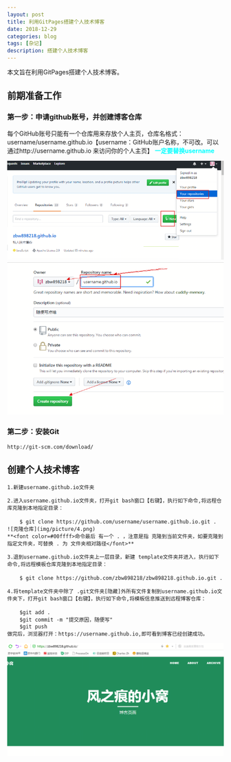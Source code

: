 ```yaml
---
layout: post
title: 利用GitPages搭建个人技术博客
date: 2018-12-29
categories: blog
tags: [杂记]
description: 搭建个人技术博客
---
```


本文旨在利用GitPages搭建个人技术博客。

## 前期准备工作

### 第一步：申请github账号，并创建博客仓库

每个GitHub账号只能有一个仓库用来存放个人主页，仓库名格式：
username/username.github.io【username：GitHub账户名称，不可改。可以通过http://username.github.io 来访问你的个人主页】
**<font color=#00ffff>一定要替换username</font>**

![创建仓库第一步](img/picture/1.png)
![创建仓库第二步](img/picture/2.png)

### 第二步：安装Git

``` Git下载地址
http://git-scm.com/download/
```

## 创建个人技术博客

```
1.新建username.github.io文件夹

```
```
2.进入username.github.io文件夹，打开git bash窗口【右键】，执行如下命令,将远程仓库克隆到本地指定目录：

	$ git clone https://github.com/username/username.github.io.git .
![克隆仓库](img/picture/4.png)
**<font color=#00ffff>命令最后 有一个 . ，注意是指 克隆到当前文件夹，如要克隆到指定文件夹，可替换 . 为 文件夹相对路径</font>**
```
```
3.退到username.github.io文件夹上一层目录，新建 template文件夹并进入，执行如下命令,将远程模板仓库克隆到本地指定目录：

	$ git clone https://github.com/zbw898218/zbw898218.github.io.git .
```
```
4.将template文件夹中除了 .git文件夹[隐藏]外所有文件复制到username.github.io文件夹下，打开git bash窗口【右键】，执行如下命令,将模板信息推送到远程博客仓库：

	$git add .
	$git commit -m "提交原因，随便写"
	$git push
做完后，浏览器打开：https://username.github.io,即可看到博客已经创建成功。
```

![博客页面](img/picture/3.png)

